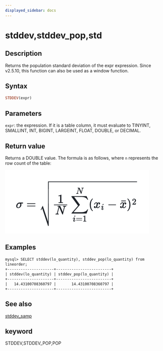 ```yaml
---
displayed_sidebar: docs
---
```



# stddev,stddev_pop,std

## Description

Returns the population standard deviation of the expr expression. Since v2.5.10, this function can also be used as a window function.

## Syntax

```Haskell
STDDEV(expr)
```

## Parameters

`expr`: the expression. If it is a table column, it must evaluate to TINYINT, SMALLINT, INT, BIGINT, LARGEINT, FLOAT, DOUBLE, or DECIMAL.

## Return value

Returns a DOUBLE value. The formula is as follows, where `n` represents the row count of the table:

![image](../../../_assets/stddevpop_formula.png)

## Examples

```plaintext
mysql> SELECT stddev(lo_quantity), stddev_pop(lo_quantity) from lineorder;
+---------------------+-------------------------+
| stddev(lo_quantity) | stddev_pop(lo_quantity) |
+---------------------+-------------------------+
|   14.43100708360797 |       14.43100708360797 |
+---------------------+-------------------------+
```

## See also

[stddev_samp](./stddev_samp.md)

## keyword

STDDEV,STDDEV_POP,POP
